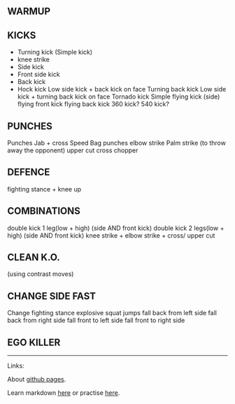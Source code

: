 ## WARMUP
## KICKS
- Turning kick (Simple kick)
- knee strike
- Side kick
- Front side kick
- Back kick
- Hock kick
Low side kick + back kick on face
Turning back kick
Low side kick + turning back kick on face
Tornado kick
Simple flying kick (side)
flying front kick
flying back kick
360 kick?
540 kick?
## PUNCHES
Punches
Jab + cross
Speed Bag punches
elbow strike
Palm strike (to throw away the opponent)
upper cut
cross chopper
## DEFENCE
fighting stance + knee up
## COMBINATIONS
double kick 1 leg(low + high) (side AND front kick)
double kick 2 legs(low + high) (side AND front kick)
knee strike + elbow strike + cross/ upper cut

## CLEAN K.O.
(using contrast moves)

## CHANGE SIDE FAST


Change fighting stance
explosive squat jumps
fall back from left side
fall back from right side
fall front to left side
fall front to right side
## EGO KILLER



--------------------
Links:

About [github pages](https://adityabando.github.io/fight/a_new_file).

Learn markdown [here](https://guides.github.com/features/mastering-markdown/) or practise [here](https://www.markdowntutorial.com/).
